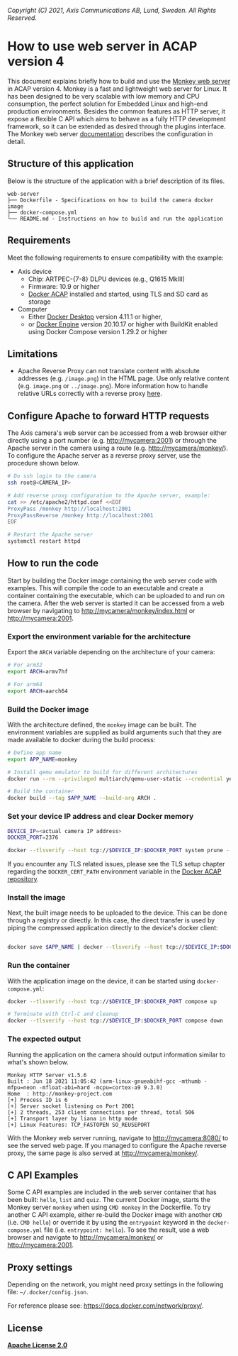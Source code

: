 *Copyright (C) 2021, Axis Communications AB, Lund, Sweden. All Rights Reserved.*

# How to use web server in ACAP version 4

This document explains briefly how to build and use the [Monkey web server](https://github.com/monkey/monkey) in ACAP version 4. Monkey is a fast and lightweight web server for Linux. It has been designed to be very scalable with low memory and CPU consumption, the perfect solution for Embedded Linux and high-end production environments. Besides the common features as HTTP server, it expose a flexible C API which aims to behave as a fully HTTP development framework, so it can be extended as desired through the plugins interface. The Monkey web server [documentation](http://monkey-project.com/documentation/1.5) describes the configuration in detail.

## Structure of this application

Below is the structure of the application with a brief description of its files.

```text
web-server
├── Dockerfile - Specifications on how to build the camera docker image
├── docker-compose.yml
└── README.md - Instructions on how to build and run the application
```

## Requirements

Meet the following requirements to ensure compatibility with the example:

* Axis device
  * Chip: ARTPEC-{7-8} DLPU devices (e.g., Q1615 MkIII)
  * Firmware: 10.9 or higher
  * [Docker ACAP](https://github.com/AxisCommunications/docker-acap) installed and started, using TLS and SD card as storage
* Computer
  * Either [Docker Desktop](https://docs.docker.com/desktop/) version 4.11.1 or higher,
  * or [Docker Engine](https://docs.docker.com/engine/) version 20.10.17 or higher with BuildKit enabled using Docker Compose version 1.29.2 or higher

## Limitations

* Apache Reverse Proxy can not translate content with absolute addresses (e.g. `/image.png`) in the HTML page. Use only relative content (e.g. `image.png` or `../image.png`). More information how to handle relative URLs correctly with a reverse proxy [here](https://serverfault.com/questions/561892/how-to-handle-relative-urls-correctly-with-a-reverse-proxy).

## Configure Apache to forward HTTP requests

The Axis camera's web server can be accessed from a web browser either directly using a port number (e.g. <http://mycamera:2001>) or through the Apache server in the camera using a route (e.g. <http://mycamera/monkey/>). To configure the Apache server as a reverse proxy server, use the procedure shown below.

```sh
# Do ssh login to the camera
ssh root@<CAMERA_IP>

# Add reverse proxy configuration to the Apache server, example:
cat >> /etc/apache2/httpd.conf <<EOF
ProxyPass /monkey http://localhost:2001
ProxyPassReverse /monkey http://localhost:2001
EOF

# Restart the Apache server
systemctl restart httpd
```

## How to run the code

Start by building the Docker image containing the web server code with examples. This will compile the code to an executable and create a container containing the executable, which can be uploaded to and run on the camera. After the web server is started it can be accessed from a web browser by navigating to <http://mycamera/monkey/index.html> or <http://mycamera:2001>.

### Export the environment variable for the architecture

Export the `ARCH` variable depending on the architecture of your camera:

```sh
# For arm32
export ARCH=armv7hf

# For arm64
export ARCH=aarch64
```

### Build the Docker image

With the architecture defined, the `monkey` image can be built. The environment variables are supplied as build arguments such that they are made available to docker during the build process:

```sh
# Define app name
export APP_NAME=monkey

# Install qemu emulator to build for different architectures
docker run --rm --privileged multiarch/qemu-user-static --credential yes --persistent yes

# Build the container
docker build --tag $APP_NAME --build-arg ARCH .
```

### Set your device IP address and clear Docker memory

```sh
DEVICE_IP=<actual camera IP address>
DOCKER_PORT=2376

docker --tlsverify --host tcp://$DEVICE_IP:$DOCKER_PORT system prune --all --force
```

If you encounter any TLS related issues, please see the TLS setup chapter regarding the `DOCKER_CERT_PATH` environment variable in the [Docker ACAP repository](https://github.com/AxisCommunications/docker-acap).

### Install the image

Next, the built image needs to be uploaded to the device. This can be done through a registry or directly. In this case, the direct transfer is used by piping the compressed application directly to the device's docker client:

```sh

docker save $APP_NAME | docker --tlsverify --host tcp://$DEVICE_IP:$DOCKER_PORT load

```

### Run the container

With the application image on the device, it can be started using `docker-compose.yml`:

```sh
docker --tlsverify --host tcp://$DEVICE_IP:$DOCKER_PORT compose up

# Terminate with Ctrl-C and cleanup
docker --tlsverify --host tcp://$DEVICE_IP:$DOCKER_PORT compose down
```

### The expected output

Running the application on the camera should output information similar to what's shown below.

```text
Monkey HTTP Server v1.5.6
Built : Jun 18 2021 11:05:42 (arm-linux-gnueabihf-gcc -mthumb -mfpu=neon -mfloat-abi=hard -mcpu=cortex-a9 9.3.0)
Home  : http://monkey-project.com
[+] Process ID is 6
[+] Server socket listening on Port 2001
[+] 2 threads, 253 client connections per thread, total 506
[+] Transport layer by liana in http mode
[+] Linux Features: TCP_FASTOPEN SO_REUSEPORT
```

With the Monkey web server running, navigate to <http://mycamera:8080/> to see the served web page. If you managed to configure the Apache reverse proxy, the same page is also served at <http://mycamera/monkey/>.

## C API Examples

Some C API examples are included in the web server container that has been built: `hello`, `list` and `quiz`. The current Docker image, starts the Monkey server `monkey` when using `CMD monkey` in the Dockerfile. To try another C API example, either re-build the Docker image with another `CMD` (i.e. `CMD hello`) or override it by using the `entrypoint` keyword in the `docker-compose.yml` file (i.e. `entrypoint: hello`). To see the result, use a web browser and navigate to <http://mycamera/monkey/> or <http://mycamera:2001>.

## Proxy settings

Depending on the network, you might need proxy settings in the following file: `~/.docker/config.json`.

For reference please see: https://docs.docker.com/network/proxy/.

## License

**[Apache License 2.0](../LICENSE)**

